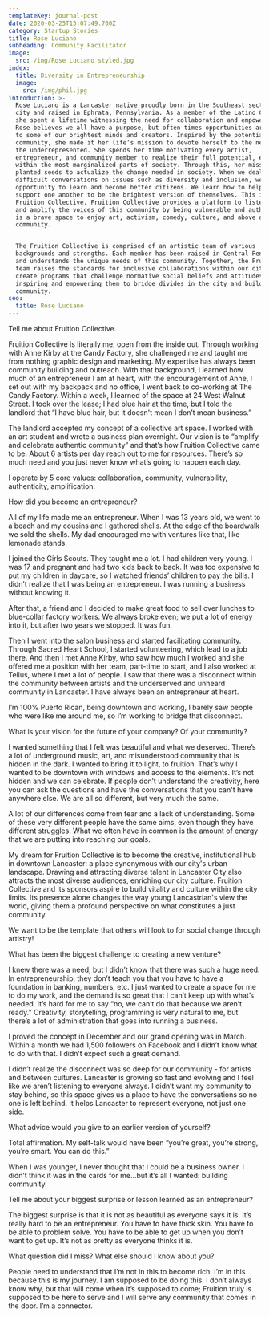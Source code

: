 ```yaml
---
templateKey: journal-post
date: 2020-03-25T15:07:49.760Z
category: Startup Stories
title: Rose Luciano
subheading: Community Facilitator
image:
  src: /img/Rose Luciano styled.jpg
index:
  title: Diversity in Entrepreneurship
  image:
    src: /img/phil.jpg
introduction: >-
  Rose Luciano is a Lancaster native proudly born in the Southeast sector of the
  city and raised in Ephrata, Pennsylvania. As a member of the Latino Community,
  she spent a lifetime witnessing the need for collaboration and empowerment.
  Rose believes we all have a purpose, but often times opportunities are denied
  to some of our brightest minds and creators. Inspired by the potential in her
  community, she made it her life’s mission to devote herself to the needs of
  the underrepresented. She spends her time motivating every artist,
  entrepreneur, and community member to realize their full potential, even
  within the most marginalized parts of society. Through this, her mission has
  planted seeds to actualize the change needed in society. When we deal with the
  difficult conversations on issues such as diversity and inclusion, we have the
  opportunity to learn and become better citizens. We learn how to help and
  support one another to be the brightest version of themselves. This is
  Fruition Collective. Fruition Collective provides a platform to listen, learn,
  and amplify the voices of this community by being vulnerable and authentic. It
  is a brave space to enjoy art, activism, comedy, culture, and above all,
  community.


  The Fruition Collective is comprised of an artistic team of various
  backgrounds and strengths. Each member has been raised in Central Pennsylvania
  and understands the unique needs of this community. Together, the Fruition
  team raises the standards for inclusive collaborations within our city. They
  create programs that challenge normative social beliefs and attitudes;
  inspiring and empowering them to bridge divides in the city and build
  community.
seo:
  title: Rose Luciano
---
```

<!--StartFragment-->

Tell me about Fruition Collective.

Fruition Collective is literally me, open from the inside out. Through working with Anne Kirby at the Candy Factory, she challenged me and taught me from nothing graphic design and marketing. My expertise has always been community building and outreach. With that background, I learned how much of an entrepreneur I am at heart, with the encouragement of Anne, I set out with my backpack and no office, I went back to co-working at The Candy Factory. Within a week, I learned of the space at 24 West Walnut Street. I took over the lease; I had blue hair at the time, but I told the landlord that “I have blue hair, but it doesn't mean I don’t mean business.”

The landlord accepted my concept of a collective art space. I worked with an art student and wrote a business plan overnight. Our vision is to “amplify and celebrate authentic community” and that’s how Fruition Collective came to be. About 6 artists per day reach out to me for resources. There’s so much need and you just never know what’s going to happen each day.

I operate by 5 core values: collaboration, community, vulnerability, authenticity, amplification.

How did you become an entrepreneur?

All of my life made me an entrepreneur. When I was 13 years old, we went to a beach and my cousins and I gathered shells. At the edge of the boardwalk we sold the shells. My dad encouraged me with ventures like that, like lemonade stands.

I joined the Girls Scouts. They taught me a lot. I had children very young. I was 17 and pregnant and had two kids back to back. It was too expensive to put my children in daycare, so I watched friends’ children to pay the bills. I didn’t realize that I was being an entrepreneur. I was running a business without knowing it.

After that, a friend and I decided to make great food to sell over lunches to blue-collar factory workers. We always broke even; we put a lot of energy into it, but after two years we stopped. It was fun.

Then I went into the salon business and started facilitating community. Through Sacred Heart School, I started volunteering, which lead to a job there. And then I met Anne Kirby, who saw how much I worked and she offered me a position with her team, part-time to start, and I also worked at Tellus, where I met a lot of people. I saw that there was a disconnect within the community between artists and the underserved and unheard community in Lancaster. I have always been an entrepreneur at heart.

I’m 100% Puerto Rican, being downtown and working, I barely saw people who were like me around me, so I’m working to bridge that disconnect.

What is your vision for the future of your company? Of your community?

I wanted something that I felt was beautiful and what we deserved. There’s a lot of underground music, art, and misunderstood community that is hidden in the dark. I wanted to bring it to light, to fruition. That’s why I wanted to be downtown with windows and access to the elements. It’s not hidden and we can celebrate. If people don’t understand the creativity, here you can ask the questions and have the conversations that you can't have anywhere else. We are all so different, but very much the same.

A lot of our differences come from fear and a lack of understanding. Some of these very different people have the same aims, even though they have different struggles. What we often have in common is the amount of energy that we are putting into reaching our goals.

My dream for Fruition Collective is to become the creative, institutional hub in downtown Lancaster: a place synonymous with our city's urban landscape. Drawing and attracting diverse talent in Lancaster City also attracts the most diverse audiences, enriching our city culture. Fruition Collective and its sponsors aspire to build vitality and culture within the city limits. Its presence alone changes the way young Lancastrian's view the world, giving them a profound perspective on what constitutes a just community.

We want to be the template that others will look to for social change through artistry!

What has been the biggest challenge to creating a new venture?

I knew there was a need, but I didn’t know that there was such a huge need. In entrepreneurship, they don’t teach you that you have to have a foundation in banking, numbers, etc. I just wanted to create a space for me to do my work, and the demand is so great that I can’t keep up with what’s needed. It’s hard for me to say “no, we can’t do that because we aren’t ready.” Creativity, storytelling, programming is very natural to me, but there’s a lot of administration that goes into running a business.

I proved the concept in December and our grand opening was in March. Within a month we had 1,500 followers on Facebook and I didn’t know what to do with that. I didn’t expect such a great demand.

I didn’t realize the disconnect was so deep for our community - for artists and between cultures. Lancaster is growing so fast and evolving and I feel like we aren’t listening to everyone always. I didn’t want my community to stay behind, so this space gives us a place to have the conversations so no one is left behind. It helps Lancaster to represent everyone, not just one side.

What advice would you give to an earlier version of yourself?

Total affirmation. My self-talk would have been “you’re great, you’re strong, you’re smart. You can do this.”

When I was younger, I never thought that I could be a business owner. I didn’t think it was in the cards for me...but it’s all I wanted: building community.

Tell me about your biggest surprise or lesson learned as an entrepreneur?

The biggest surprise is that it is not as beautiful as everyone says it is. It’s really hard to be an entrepreneur. You have to have thick skin. You have to be able to problem solve. You have to be able to get up when you don’t want to get up. It’s not as pretty as everyone thinks it is.

What question did I miss? What else should I know about you?

People need to understand that I’m not in this to become rich. I’m in this because this is my journey. I am supposed to be doing this. I don’t always know why, but that will come when it’s supposed to come; Fruition truly is supposed to be here to serve and I will serve any community that comes in the door. I’m a connector.



<!--EndFragment-->
